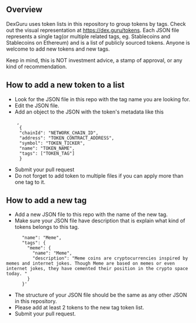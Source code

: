 ## Overview

DexGuru uses token lists in this repository to group tokens by tags. Check out the visual representation at https://dex.guru/tokens.
Each JSON file represents a single tag(or multiple related tags, eg. Stablecoins and Stablecoins on Ethereum) and is a list of publicly sourced tokens. Anyone is welcome to add new tokens and new tags.

Keep in mind, this is NOT investment advice, a stamp of approval, or any kind of recommendation.

## How to add a new token to a list

- Look for the JSON file in this repo with the tag name you are looking for.
- Edit the JSON file. <br />
- Add an object to the JSON with the token's metadata like this <br />

```
	,
	 {
	 "chainId": "NETWORK_CHAIN_ID",
	 "address": "TOKEN_CONTRACT_ADDRESS",
	 "symbol": "TOKEN_TICKER",
	 "name": "TOKEN_NAME",
	 "tags": ["TOKEN_TAG"]
	 }
```

- Submit your pull request
- Do not forget to add token to multiple files if you can apply more than one tag to it.

## How to add a new tag

- Add a new JSON file to this repo with the name of the new tag.
- Make sure your JSON file have description that is explain what kind of tokens belongs to this tag.

```'{
	  "name": "Meme",
	  "tags": {
	    "meme": {
	      "name": "Meme",
	      "description": "Meme coins are cryptocurrencies inspired by memes and internet jokes. Though Meme are based on memes or even internet jokes, they have cemented their position in the crypto space today. "
	    }
	  }'
```

- The structure of your JSON file should be the same as any other JSON in this repository.
- Please add at least 2 tokens to the new tag token list.
- Submit your pull request.
